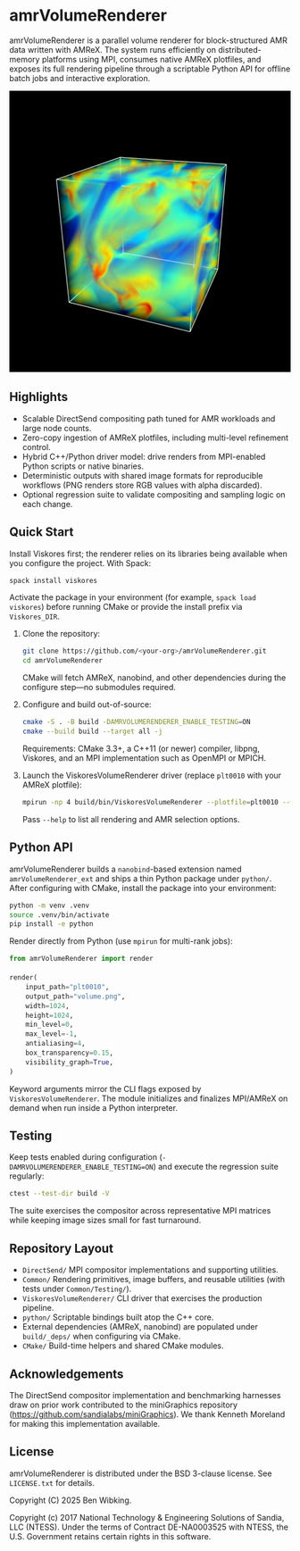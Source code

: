 # amrVolumeRenderer

amrVolumeRenderer is a parallel volume renderer for
block-structured AMR data written with AMReX. The system runs efficiently on
distributed-memory platforms using MPI, consumes native AMReX plotfiles, and
exposes its full rendering pipeline through a scriptable Python API for
offline batch jobs and interactive exploration.

![Rendered turbulent volume](turb_render.png)

## Highlights

- Scalable DirectSend compositing path tuned for AMR workloads and large node counts.
- Zero-copy ingestion of AMReX plotfiles, including multi-level refinement control.
- Hybrid C++/Python driver model: drive renders from MPI-enabled Python scripts or native binaries.
- Deterministic outputs with shared image formats for reproducible workflows (PNG renders store RGB values with alpha discarded).
- Optional regression suite to validate compositing and sampling logic on each change.

## Quick Start

Install Viskores first; the renderer relies on its libraries being available when
you configure the project. With Spack:

```sh
spack install viskores
```

Activate the package in your environment (for example, `spack load viskores`)
before running CMake or provide the install prefix via `Viskores_DIR`.

1. Clone the repository:

   ```sh
   git clone https://github.com/<your-org>/amrVolumeRenderer.git
   cd amrVolumeRenderer
   ```

   CMake will fetch AMReX, nanobind, and other dependencies during the configure step—no submodules required.

2. Configure and build out-of-source:

   ```sh
   cmake -S . -B build -DAMRVOLUMERENDERER_ENABLE_TESTING=ON
   cmake --build build --target all -j
   ```

   Requirements: CMake 3.3+, a C++11 (or newer) compiler, libpng, Viskores, and
   an MPI implementation such as OpenMPI or MPICH.

3. Launch the ViskoresVolumeRenderer driver (replace `plt0010` with your AMReX plotfile):

   ```sh
   mpirun -np 4 build/bin/ViskoresVolumeRenderer --plotfile=plt0010 --width=512 --height=512
   ```

   Pass `--help` to list all rendering and AMR selection options.

## Python API

amrVolumeRenderer builds a `nanobind`-based extension named `amrVolumeRenderer_ext`
and ships a thin Python package under `python/`. After configuring with CMake,
install the package into your environment:

```sh
python -m venv .venv
source .venv/bin/activate
pip install -e python
```

Render directly from Python (use `mpirun` for multi-rank jobs):

```python
from amrVolumeRenderer import render

render(
    input_path="plt0010",
    output_path="volume.png",
    width=1024,
    height=1024,
    min_level=0,
    max_level=-1,
    antialiasing=4,
    box_transparency=0.15,
    visibility_graph=True,
)
```

Keyword arguments mirror the CLI flags exposed by
`ViskoresVolumeRenderer`. The module initializes and finalizes MPI/AMReX on
demand when run inside a Python interpreter.

## Testing

Keep tests enabled during configuration (`-DAMRVOLUMERENDERER_ENABLE_TESTING=ON`)
and execute the regression suite regularly:

```sh
ctest --test-dir build -V
```

The suite exercises the compositor across representative MPI matrices while
keeping image sizes small for fast turnaround.

## Repository Layout

- `DirectSend/` MPI compositor implementations and supporting utilities.
- `Common/` Rendering primitives, image buffers, and reusable utilities (with tests under `Common/Testing/`).
- `ViskoresVolumeRenderer/` CLI driver that exercises the production pipeline.
- `python/` Scriptable bindings built atop the C++ core.
- External dependencies (AMReX, nanobind) are populated under `build/_deps/` when configuring via CMake.
- `CMake/` Build-time helpers and shared CMake modules.

## Acknowledgements

The DirectSend compositor implementation and benchmarking harnesses draw on prior
work contributed to the miniGraphics repository (https://github.com/sandialabs/miniGraphics).
We thank Kenneth Moreland for making this implementation available.

## License

amrVolumeRenderer is distributed under the BSD 3-clause license.
See `LICENSE.txt` for details.

Copyright (C) 2025 Ben Wibking.

Copyright (c) 2017
National Technology & Engineering Solutions of Sandia, LLC (NTESS). Under
the terms of Contract DE-NA0003525 with NTESS, the U.S. Government retains
certain rights in this software.
